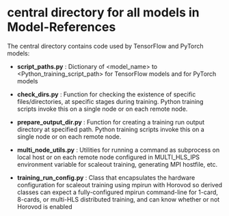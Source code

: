 # central directory for all models in Model-References

The central directory contains code used by TensorFlow and PyTorch models:

- **script_paths.py** : Dictionary of <model_name> to <Python_training_script_path> for TensorFlow models and for PyTorch models

- **check_dirs.py** : Function for checking the existence of specific files/directories, at specific stages during training. Python training scripts invoke this on a single node or on each remote node.

- **prepare_output_dir.py** : Function for creating a training run output directory at specified path. Python training scripts invoke this on a single node or on each remote node.

- **multi_node_utils.py** : Utilities for running a command as subprocess on local host or on each remote node configured in MULTI_HLS_IPS environment variable for scaleout training, generating MPI hostfile, etc.

- **training_run_config.py** : Class that encapsulates the hardware configuration for scaleout training using mpirun with Horovod so derived classes can expect a fully-configured mpirun command-line for 1-card, 8-cards, or multi-HLS distributed training, and can know whether or not Horovod is enabled

